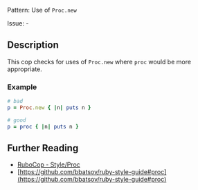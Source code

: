 Pattern: Use of `Proc.new`

Issue: -

## Description

This cop checks for uses of `Proc.new` where `proc` would be more appropriate.

### Example

```ruby
# bad
p = Proc.new { |n| puts n }

# good
p = proc { |n| puts n }
```

## Further Reading

* [RuboCop - Style/Proc](https://rubocop.readthedocs.io/en/latest/cops_style/#styleproc)
* [https://github.com/bbatsov/ruby-style-guide#proc](https://github.com/bbatsov/ruby-style-guide#proc)
